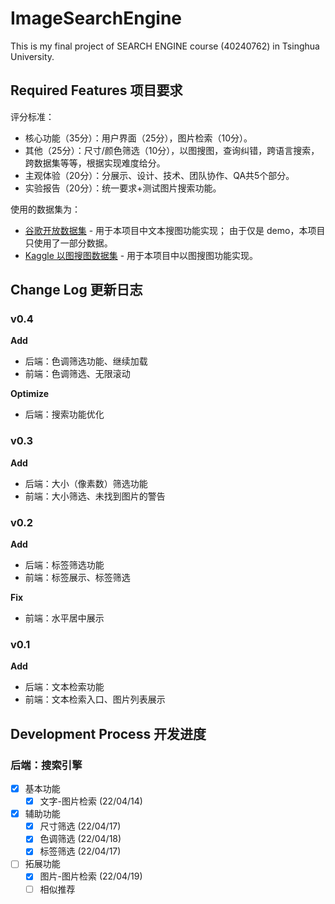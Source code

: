 # ImageSearchEngine

This is my final project of SEARCH ENGINE course (40240762) in Tsinghua University.

## Required Features 项目要求

评分标准：

* 核心功能（35分）：用户界面（25分），图片检索（10分）。
* 其他（25分）：尺寸/颜色筛选（10分），以图搜图，查询纠错，跨语言搜索，跨数据集等等，根据实现难度给分。
* 主观体验（20分）：分展示、设计、技术、团队协作、QA共5个部分。
* 实验报告（20分）：统一要求+测试图片搜索功能。

使用的数据集为：

* [谷歌开放数据集](https://github.com/cvdfoundation/open-images-dataset) - 用于本项目中文本搜图功能实现；
  由于仅是 demo，本项目只使用了一部分数据。
* [Kaggle 以图搜图数据集](https://www.kaggle.com/competitions/landmark-retrieval-2019/overview) -
  用于本项目中以图搜图功能实现。

## Change Log 更新日志

### v0.4

**Add**

* 后端：色调筛选功能、继续加载
* 前端：色调筛选、无限滚动

**Optimize**

* 后端：搜索功能优化

### v0.3

**Add**

* 后端：大小（像素数）筛选功能
* 前端：大小筛选、未找到图片的警告

### v0.2

**Add**

* 后端：标签筛选功能
* 前端：标签展示、标签筛选

**Fix**

* 前端：水平居中展示

### v0.1

**Add**

* 后端：文本检索功能
* 前端：文本检索入口、图片列表展示

## Development Process 开发进度

### 后端：搜索引擎

- [x] 基本功能
    - [x] 文字-图片检索 (22/04/14)
- [x] 辅助功能
    - [x] 尺寸筛选 (22/04/17)
    - [x] 色调筛选 (22/04/18)
    - [x] 标签筛选 (22/04/17)
- [ ] 拓展功能
    - [x] 图片-图片检索 (22/04/19)
    - [ ] 相似推荐
